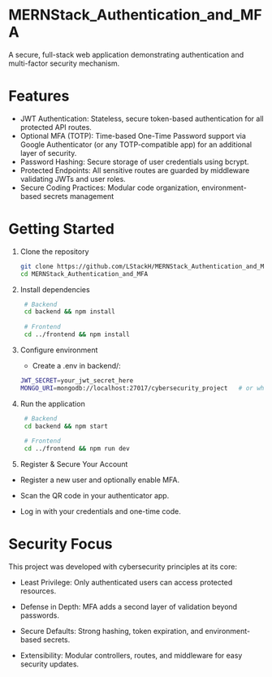 ﻿# MERNStack_Authentication_and_MFA
A secure, full-stack web application demonstrating authentication and multi-factor security mechanism.

# Features

* JWT Authentication: Stateless, secure token-based authentication for all protected API routes.
* Optional MFA (TOTP): Time-based One-Time Password support via Google Authenticator (or any TOTP-compatible app) for an additional layer of security.
* Password Hashing: Secure storage of user credentials using bcrypt.
* Protected Endpoints: All sensitive routes are guarded by middleware validating JWTs and user roles.
* Secure Coding Practices: Modular code organization, environment-based secrets management

# Getting Started
1. Clone the repository
   ```bash
   git clone https://github.com/LStackH/MERNStack_Authentication_and_MFA.git
   cd MERNStack_Authentication_and_MFA
   ```

2. Install dependencies
   ```bash
    # Backend
    cd backend && npm install
    
    # Frontend
    cd ../frontend && npm install
   ```

3. Configure environment
    * Create a .env in backend/:
    ```bash
    JWT_SECRET=your_jwt_secret_here
    MONGO_URI=mongodb://localhost:27017/cybersecurity_project   # or whatever connection string to MongoDB
    ```
4. Run the application
   ```bash
    # Backend
    cd backend && npm start
    
    # Frontend
    cd ../frontend && npm run dev
    ```

5. Register & Secure Your Account

* Register a new user and optionally enable MFA.

* Scan the QR code in your authenticator app.

* Log in with your credentials and one-time code.


# Security Focus
This project was developed with cybersecurity principles at its core:

* Least Privilege: Only authenticated users can access protected resources.

* Defense in Depth: MFA adds a second layer of validation beyond passwords.

* Secure Defaults: Strong hashing, token expiration, and environment-based secrets.

* Extensibility: Modular controllers, routes, and middleware for easy security updates.
